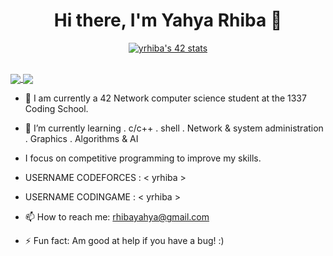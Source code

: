 <div align="center">

# Hi there, I'm Yahya Rhiba 👋

[![yrhiba's 42 stats](https://badge.mediaplus.ma/binary/yrhiba)](https://github.com/oakoudad/badge42)

</div>

<br/>

<a href="https://github.com/yrhiba?tab=repositories">
  <img align="center" src="https://github-readme-stats.vercel.app/api/top-langs/?username=yrhiba&theme=dark&PAT_1=yrhiba"/>
</a>
<a href="https://github.com/yrhiba?tab=repositories">
 <img align="center" src="https://github-readme-stats.vercel.app/api?username=yrhiba&line_height=40&show_icons=true&theme=dark&PAT_1=yrhiba">
</a>

<br/>

- 🔭 I am currently a 42 Network computer science student at the 1337 Coding School.
- 🌱 I’m currently learning 
                            . c/c++
                            . shell
                            . Network & system administration
                            . Graphics
                            . Algorithms & AI

- I focus on competitive programming to improve my skills.

- USERNAME CODEFORCES : < yrhiba >
- USERNAME CODINGAME  : < yrhiba >

- 📫 How to reach me: rhibayahya@gmail.com
- ⚡ Fun fact: Am good at help if you have a bug! :)
